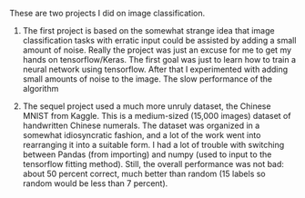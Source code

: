 These are two projects I did on image classification. 

1) The first project is based on the somewhat strange idea that image classification tasks with erratic input could be assisted by adding a small amount of noise.
Really the project was just an excuse for me to get my hands on tensorflow/Keras. The first goal was just to learn how to train a neural network using tensorflow. 
After that I experimented with adding small amounts of noise to the image. The slow performance of the algorithm 

2) The sequel project used a much more unruly dataset, the Chinese MNIST from Kaggle. This is a medium-sized (15,000 images) dataset of handwritten Chinese 
numerals. The dataset was organized in a somewhat idiosyncratic fashion, and a lot of the work went into rearranging it into a suitable form. I had a lot of 
trouble with switching between Pandas (from importing) and numpy (used to input to the tensorflow fitting method). Still, the overall performance was not bad: 
about 50 percent correct, much better than random (15 labels so random would be less than 7 percent). 

